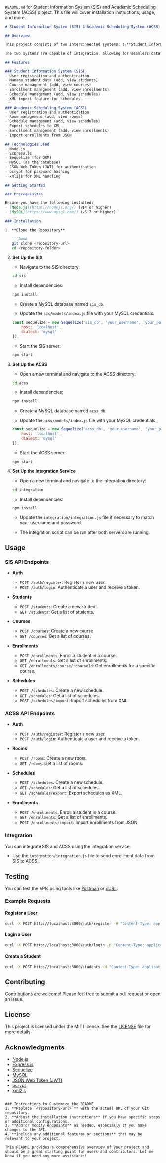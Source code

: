 `README.md` for Student Information System (SIS) and Academic Scheduling System (ACSS) project. This file will cover installation instructions, usage, and more.

```markdown
# Student Information System (SIS) & Academic Scheduling System (ACSS)

## Overview

This project consists of two interconnected systems: a **Student Information System (SIS)** and an **Academic Scheduling System (ACSS)**. The SIS is designed to manage student data, including registrations, courses, and enrollments. The ACSS handles room scheduling, class timings, and course management. 

The two systems are capable of integration, allowing for seamless data sharing between them.

## Features

### Student Information System (SIS)
- User registration and authentication
- Manage student data (add, view students)
- Course management (add, view courses)
- Enrollment management (add, view enrollments)
- Schedule management (add, view schedules)
- XML import feature for schedules

### Academic Scheduling System (ACSS)
- User registration and authentication
- Room management (add, view rooms)
- Schedule management (add, view schedules)
- Export schedules to XML
- Enrollment management (add, view enrollments)
- Import enrollments from JSON

## Technologies Used
- Node.js
- Express.js
- Sequelize (for ORM)
- MySQL (as the database)
- JSON Web Token (JWT) for authentication
- bcrypt for password hashing
- xml2js for XML handling

## Getting Started

### Prerequisites

Ensure you have the following installed:
- [Node.js](https://nodejs.org/) (v14 or higher)
- [MySQL](https://www.mysql.com/) (v5.7 or higher)

### Installation

1. **Clone the Repository**

   ```bash
   git clone <repository-url>
   cd <repository-folder>
   ```

2. **Set Up the SIS**

   - Navigate to the SIS directory:
   ```bash
   cd sis
   ```

   - Install dependencies:
   ```bash
   npm install
   ```

   - Create a MySQL database named `sis_db`.

   - Update the `sis/models/index.js` file with your MySQL credentials:
   ```javascript
   const sequelize = new Sequelize('sis_db', 'your_username', 'your_password', {
       host: 'localhost',
       dialect: 'mysql'
   });
   ```

   - Start the SIS server:
   ```bash
   npm start
   ```

3. **Set Up the ACSS**

   - Open a new terminal and navigate to the ACSS directory:
   ```bash
   cd acss
   ```

   - Install dependencies:
   ```bash
   npm install
   ```

   - Create a MySQL database named `acss_db`.

   - Update the `acss/models/index.js` file with your MySQL credentials:
   ```javascript
   const sequelize = new Sequelize('acss_db', 'your_username', 'your_password', {
       host: 'localhost',
       dialect: 'mysql'
   });
   ```

   - Start the ACSS server:
   ```bash
   npm start
   ```

4. **Set Up the Integration Service**

   - Open a new terminal and navigate to the integration directory:
   ```bash
   cd integration
   ```

   - Install dependencies:
   ```bash
   npm install
   ```

   - Update the `integration/integration.js` file if necessary to match your username and password.

   - The integration script can be run after both servers are running.

## Usage

### SIS API Endpoints

- **Auth**
  - `POST /auth/register`: Register a new user.
  - `POST /auth/login`: Authenticate a user and receive a token.

- **Students**
  - `POST /students`: Create a new student.
  - `GET /students`: Get a list of students.

- **Courses**
  - `POST /courses`: Create a new course.
  - `GET /courses`: Get a list of courses.

- **Enrollments**
  - `POST /enrollments`: Enroll a student in a course.
  - `GET /enrollments`: Get a list of enrollments.
  - `GET /enrollments/course/:courseId`: Get enrollments for a specific course.

- **Schedules**
  - `POST /schedules`: Create a new schedule.
  - `GET /schedules`: Get a list of schedules.
  - `POST /schedules/import`: Import schedules from XML.

### ACSS API Endpoints

- **Auth**
  - `POST /auth/register`: Register a new user.
  - `POST /auth/login`: Authenticate a user and receive a token.

- **Rooms**
  - `POST /rooms`: Create a new room.
  - `GET /rooms`: Get a list of rooms.

- **Schedules**
  - `POST /schedules`: Create a new schedule.
  - `GET /schedules`: Get a list of schedules.
  - `GET /schedules/export`: Export schedules as XML.

- **Enrollments**
  - `POST /enrollments`: Enroll a student in a course.
  - `GET /enrollments`: Get a list of enrollments.
  - `POST /enrollments/import`: Import enrollments from JSON.

### Integration

You can integrate SIS and ACSS using the integration service:
- Use the `integration/integration.js` file to send enrollment data from SIS to ACSS.

## Testing

You can test the APIs using tools like [Postman](https://www.postman.com/) or [cURL](https://curl.se/).

### Example Requests

#### Register a User

```bash
curl -X POST http://localhost:3000/auth/register -H "Content-Type: application/json" -d '{"username": "test_user", "password": "password123"}'
```

#### Login a User

```bash
curl -X POST http://localhost:3000/auth/login -H "Content-Type: application/json" -d '{"username": "test_user", "password": "password123"}'
```

#### Create a Student

```bash
curl -X POST http://localhost:3000/students -H "Content-Type: application/json" -H "Authorization: Bearer <token>" -d '{"name": "John Doe", "email": "john.doe@example.com", "dob": "2000-01-01", "programEnrolled": "Computer Science"}'
```

## Contributing

Contributions are welcome! Please feel free to submit a pull request or open an issue.

## License

This project is licensed under the MIT License. See the [LICENSE](LICENSE) file for more details.

## Acknowledgments

- [Node.js](https://nodejs.org/)
- [Express.js](https://expressjs.com/)
- [Sequelize](https://sequelize.org/)
- [MySQL](https://www.mysql.com/)
- [JSON Web Token (JWT)](https://jwt.io/)
- [bcrypt](https://www.npmjs.com/package/bcrypt)
- [xml2js](https://www.npmjs.com/package/xml2js)

```

### Instructions to Customize the README
1. **Replace `<repository-url>`** with the actual URL of your Git repository.
2. **Adjust the installation instructions** if you have specific steps or additional configurations.
3. **Add or modify endpoints** as needed, especially if you make changes to the API.
4. **Include any additional features or sections** that may be relevant to your project.

This README provides a comprehensive overview of your project and should be a great starting point for users and contributors. Let me know if you need any more assistance!

